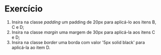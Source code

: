 # Exercício

1. Insira na classe _padding_ um padding de 20px para aplicá-lo aos itens B, C e D;
1. Insira na classe _margin_ uma margem de 30px para aplicá-la aos itens C e D;
1. Insira na classe _border_ uma borda com valor '5px solid black' para aplicá-la ao item D.
